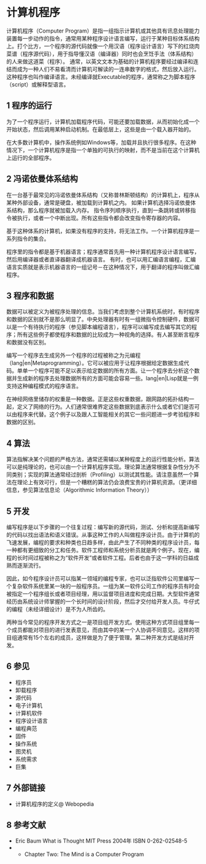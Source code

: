 # 计算机程序



计算机程序（Computer Program）是指一组指示计算机或其他具有讯息处理能力装置每一步动作的指令，通常用某种程序设计语言编写，运行于某种目标体系结构上。打个比方，一个程序的源代码就像一个用汉语（程序设计语言）写下的红烧肉菜谱（程序源代码），用于指导懂汉语（编译器）同时也会烹饪手法（体系结构）的人来做这道菜（程序）。 通常，以英文文本为基础的计算机程序要经过编译和连结而成为一种人们不易看清而计算机可解读的一连串数字的格式，然后放入运行。这种程序也叫作编译语言。未经编译就Executable的程序，通常称之为脚本程序（script）或解释型语言。



## 1 程序的运行

为了一个程序运行，计算机加载程序代码，可能还要加载数据，从而初始化成一个开始状态，然后调用某种启动机制。在最低层上，这些是由一个载入器开始的。

在大多数计算机中，操作系统例如Windows等，加载并且执行很多程序。在这种情况下，一个计算机程序是指一个单独的可执行的映射，而不是当前在这个计算机上运行的全部程序。



## 2 冯诺依曼体系结构

在一台基于最常见的冯诺依曼体系结构（又称普林斯顿结构）的计算机上，程序从某种外部设备，通常是硬盘，被加载到计算机之内。 如果计算机选择冯诺依曼体系结构，那么程序就被加载入内存。 指令序列顺序执行，直到一条跳转或转移指令被执行，或者一个中断出现。所有这些指令都会改变指令寄存器的内容。

基于这种体系的计算机，如果没有程序的支持，将无法工作。一个计算机程序是一系列指令的集合。

程序里的指令都是基于机器语言；程序通常首先用一种计算机程序设计语言编写，然后用编译器或者直译器翻译成机器语言。 有时，也可以用汇编语言编程，汇编语言实质就是表示机器语言的一组记号－在这种情况下，用于翻译的程序叫做汇编程序。



## 3 程序和数据

数据可以被定义为被程序处理的信息。当我们考虑到整个计算机系统时，有时程序和数据的区别就不是那么明显了。中央处理器有时有一组微指令控制硬件，数据可以是一个有待执行的程序（参见脚本编程语言），程序可以编写成去编写其它的程序；所有这些例子都使程序和数据的比较成为一种视角的选择。有人甚至断言程序和数据没有区别。

编写一个程序去生成另外一个程序的过程被称之为元编程（lang|en|Metaprogramming）。它可以被应用于让程序根据给定数据生成代码。单单一个程序可能不足以表示给定数据的所有方面。让一个程序去分析这个数据并生成新的程序去处理数据所有的方面可能会容易一些。lang|en|Lisp就是一例支持这种编程模式的程序语言。

在神经网络里储存的权重是一种数据。正是这些权重数据，跟网路的拓扑结构一起，定义了网络的行为。人们通常很难界定这些数据到底表示什么或者它们是否可以由程序来代替。这个例子以及跟人工智能相关的其它一些问题进一步考验程序和数据的区别。



## 4 算法

算法指解决某个问题的严格方法，通常还需辅以某种程度上的运行性能分析。算法可以是纯理论的，也可以由一个计算机程序实现。理论算法通常根据复杂性分为不同类别；实现的算法通常经过剖析（Profiling）以测试其性能。请注意虽然一个算法在理论上有效可行，但是一个糟糕的算法仍会浪费宝贵的计算机资源。（更详细信息，参见算法信息论（Algorithmic Information Theory））



## 5 开发

编写程序是以下步骤的一个往复过程：编写新的源代码，测试、分析和提高新编写的代码以找出语法和语义错误。从事这种工作的人叫做程序设计员。由于计算机的飞速发展，编程的要求和种类也日趋多样，由此产生了不同种类的程序设计员，每一种都有更细致的分工和任务。软件工程师和系统分析员就是两个例子。现在，编程的长时间过程被称之为“软件开发”或者软件工程。后者也由于这一学科的日益成熟而逐渐流行。

因此，如今程序设计员可以指某一领域的编程专家，也可以泛指软件公司里编写一个复杂软件系统里某一块的一般程序员。一组为某一软件公司工作的程序员有时会被指定一个程序组长或者项目经理，用以监督项目进度和完成日期。大型软件通常经历由系统设计师掌握的一个长时间的设计阶段，然后才交付给开发人员。牛仔式的编程（未经详细设计）是不为人所齿的。

两种当今常见的程序开发方式之一是项目组开发方式。使用这种方式项目组里每一个成员都能对项目的进行发表意见，而由其中的某一个人协调不同意见。这样的项目组通常有15个左右的成员，这样做是为了便于管理。第二种开发方式是结对开发。



## 6 参见

* 程序员
* 卸载程序
* 源代码
* 电子计算机
* 计算机软件
* 程序设计语言
* 编程典范
* 固件
* 操作系统
* 图灵机
* 系统需求
* 巨集



## 7 外部链接

* 计算机程序的定义@ Webopedia



## 8 参考文献

* Eric Baum What is Thought MIT Press 2004年 ISBN 0-262-02548-5
* - Chapter Two: The Mind is a Computer Program



